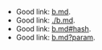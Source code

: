 * Good link: [b.md](b.md).
* Good link: [./b.md](./b.md).
* Good link: [b.md#hash](b.md#hash).
* Good link: [b.md?param](b.md?param).
